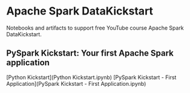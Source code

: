 # Apache Spark DataKickstart
Notebooks and artifacts to support free YouTube course Apache Spark DataKickstart.

## PySpark Kickstart: Your first Apache Spark application
[Python Kickstart](Python Kickstart.ipynb)
[PySpark Kickstart - First Application](PySpark Kickstart - First Application.ipynb)
